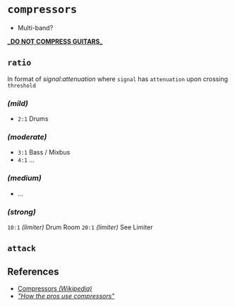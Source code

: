 # `compressors`
  - Multi-band?

[**_DO NOT COMPRESS GUITARS**_](https://www.youtube.com/watch?v=u24T4kgLjdk&feature=youtu.be&t=600)

## `ratio`

  In format of _signal:attenuation_ where `signal` has `attenuation` upon crossing `threshold`


### _(mild)_
  - `2:1` Drums


### _(moderate)_
  - `3:1` Bass / Mixbus
  - `4:1` ...


### _(medium)_ 
  - ...


### _(strong)_ 
  `10:1` _(limiter)_ Drum Room
  `20:1` _(limiter)_ See Limiter


## `attack`


## References

  - [Compressors _(Wikipedia)_](https://en.wikipedia.org/wiki/Dynamic_range_compression)
  - [_"How the pros use compressors"_](https://www.youtube.com/watch?v=7oOmX3JHwtE)
